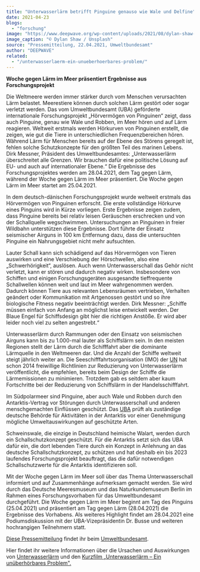 ```yaml
---
title: "Unterwasserlärm betrifft Pinguine genauso wie Wale und Delfine"
date: 2021-04-23
blogs: 
  - "forschung"
image: "https://www.deepwave.org/wp-content/uploads/2021/08/dylan-shaw-12R_znWtJHQ-unsplash-scaled.jpg"
image_caption: "© Dylan Shaw / Unsplash"
source: "Pressemitteilung, 22.04.2021, Umweltbundesamt"
author: "DEEPWAVE"
related: 
  - "/unterwasserlaerm-ein-unueberhoerbares-problem/"
---
```


**Woche gegen Lärm im Meer präsentiert Ergebnisse aus Forschungsprojekt**

Die Weltmeere werden immer stärker durch vom Menschen verursachten Lärm belastet. Meerestiere können durch solchen Lärm gestört oder sogar verletzt werden. Das vom Umweltbundesamt (UBA) geförderte internationale Forschungsprojekt „Hörvermögen von Pinguinen“ zeigt, dass auch Pinguine, genau wie Wale und Robben, im Meer hören und auf Lärm reagieren. Weltweit erstmals werden Hörkurven von Pinguinen erstellt, die zeigen, wie gut die Tiere in unterschiedlichen Frequenzbereichen hören. Während Lärm für Menschen bereits auf der Ebene des Störens geregelt ist, fehlen solche Schutzkonzepte für den größten Teil des marinen Lebens. Dirk Messner, Präsident des Umweltbundesamtes: „Unterwasserlärm überschreitet alle Grenzen. Wir brauchen dafür eine politische Lösung auf EU- und auch auf internationaler Ebene.“ Die Ergebnisse des Forschungsprojektes werden am 28.04.2021, dem Tag gegen Lärm, während der Woche gegen Lärm im Meer präsentiert. Die Woche gegen Lärm im Meer startet am 25.04.2021.

In dem deutsch-dänischen Forschungsprojekt wurde weltweit erstmals das Hörvermögen von Pinguinen erforscht. Die erste vollständige Hörkurve eines Pinguins wird in Kürze vorliegen. Erste Ergebnisse zeigen zudem, dass Pinguine bereits bei relativ leisen Geräuschen erschrecken und von der Schallquelle wegschwimmen. Untersuchungen an Pinguinen in freier Wildbahn unterstützen diese Ergebnisse. Dort führte der Einsatz seismischer Airguns in 100 km Entfernung dazu, dass die untersuchten Pinguine ein Nahrungsgebiet nicht mehr aufsuchten.

Lauter Schall kann sich schädigend auf das Hörvermögen von Tieren auswirken und eine Verschiebung der Hörschwellen, also eine „Schwerhörigkeit“, auslösen. Auch wenn Unterwasserschall das Gehör nicht verletzt, kann er stören und dadurch negativ wirken. Insbesondere von Schiffen und einigen Forschungsgeräten ausgesandte tieffrequente Schallwellen können weit und laut im Meer wahrgenommen werden. Dadurch können Tiere aus relevanten Lebensräumen vertrieben, Verhalten geändert oder Kommunikation mit Artgenossen gestört und so ihre biologische Fitness negativ beeinträchtigt werden. Dirk Messner: „Schiffe müssen einfach von Anfang an möglichst leise entwickelt werden. Der Blaue Engel für Schiffsdesign gibt hier die richtigen Anstöße. Er wird aber leider noch viel zu selten angestrebt.“

Unterwasserlärm durch Rammungen oder den Einsatz von seismischen Airguns kann bis zu 1.000-mal lauter als Schiffslärm sein. In den meisten Regionen stellt der Lärm durch die Schifffahrt aber die dominante Lärmquelle in den Weltmeeren dar. Und die Anzahl der Schiffe weltweit steigt jährlich weiter an. Die Seeschifffahrtsorganisation (IMO) der ⁠[UN](https://www.umweltbundesamt.de/service/glossar/u?tag=UN#alphabar)⁠ hat schon 2014 freiwillige Richtlinien zur Reduzierung von Unterwasserlärm veröffentlicht, die empfehlen, bereits beim Design der Schiffe die Lärmemissionen zu minimieren. Trotzdem gab es seitdem aber kaum Fortschritte bei der Reduzierung von Schiffslärm in der Handelsschifffahrt.

Im Südpolarmeer sind Pinguine, aber auch Wale und Robben durch den Antarktis-Vertrag vor Störungen durch Unterwasserschall und anderen menschgemachten Einflüssen geschützt. Das ⁠[UBA](https://www.umweltbundesamt.de/service/glossar/u?tag=UBA#alphabar)⁠ prüft als zuständige deutsche Behörde für Aktivitäten in der Antarktis vor einer Genehmigung mögliche Umweltauswirkungen auf geschützte Arten.

Schweinswale, die einzige in Deutschland heimische Walart, werden durch ein Schallschutzkonzept geschützt. Für die Antarktis setzt sich das UBA dafür ein, die dort lebenden Tiere durch ein Konzept in Anlehnung an das deutsche Schallschutzkonzept, zu schützen und hat deshalb ein bis 2023 laufendes Forschungsprojekt beauftragt, das die dafür notwendigen Schallschutzwerte für die Antarktis identifizieren soll.

Mit der Woche gegen Lärm im Meer soll über das Thema Unterwasserschall informiert und auf Zusammenhänge aufmerksam gemacht werden. Sie wird durch das Deutsche Meeresmuseum und das Naturkundemuseum Berlin im Rahmen eines Forschungsvorhaben für das Umweltbundesamt durchgeführt. Die Woche gegen Lärm im Meer beginnt am Tag des Pinguins (25.04.2021) und präsentiert am Tag gegen Lärm (28.04.2021) die Ergebnisse des Vorhabens. Als weiteres Highlight findet am 28.04.2021 eine Podiumsdiskussion mit der UBA-Vizepräsidentin Dr. Busse und weiteren hochrangigen Teilnehmern statt.

[Diese Pressemitteilung](https://www.umweltbundesamt.de/presse/pressemitteilungen/unterwasserlaerm-betrifft-pinguine-genauso-wie-wale) findet ihr beim [Umweltbundesamt](https://www.umweltbundesamt.de/).

Hier findet ihr weitere Informationen über die Ursachen und Auswirkungen von [Unterwasserlärm](https://www.deepwave.org/die-ozeane/laerm/) und den [Kurzfilm „Unterwasserlärm – Ein unüberhörbares Problem".](https://www.deepwave.org/unterwasserlaerm-ein-unueberhoerbares-problem/)
